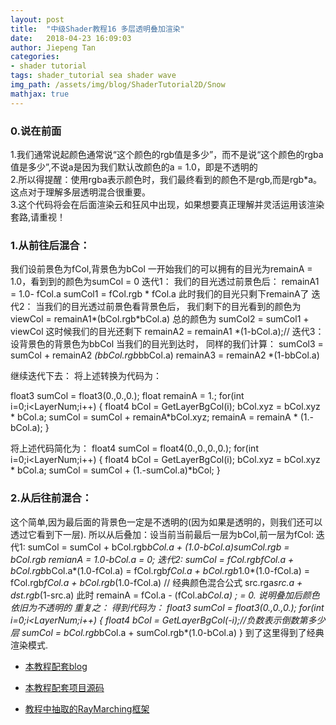 ```yaml
---
layout: post
title:  "中级Shader教程16 多层透明叠加渲染"
date:   2018-04-23 16:09:03
author: Jiepeng Tan
categories: 
- shader tutorial
tags: shader_tutorial sea shader wave
img_path: /assets/img/blog/ShaderTutorial2D/Snow
mathjax: true
---
```


### **0.说在前面**
1.我们通常说起颜色通常说“这个颜色的rgb值是多少”，而不是说“这个颜色的rgba值是多少”,不说a是因为我们默认改颜色的a = 1.0，即是不透明的  
2.所以得提醒：使用rgba表示颜色时，我们最终看到的颜色不是rgb,而是rgb*a。这点对于理解多层透明混合很重要。  
3.这个代码将会在后面渲染云和狂风中出现，如果想要真正理解并灵活运用该渲染套路,请重视！  





### **1.从前往后混合：**
我们设前景色为fCol,背景色为bCol
一开始我们的可以拥有的目光为remainA = 1.0，看到到的颜色为sumCol = 0
迭代1：
    我们的目光透过前景色后：
    remainA1 = 1.0- fCol.a
    sumCol1 = fCol.rgb * fCol.a
    此时我们的目光只剩下remainA了
迭代2：
    当我们的目光透过前景色看背景色后，
    我们剩下的目光看到的颜色为
    viewCol = remainA1*(bCol.rgb*bCol.a)
    总的颜色为 sumCol2 = sumCol1 + viewCol
    这时候我们的目光还剩下 remainA2 = remainA1 *(1-bCol.a);// 
迭代3：
    设背景色的背景色为bbCol
    当我们的目光到达时，
    同样的我们计算：
    sumCol3 = sumCol + remainA2 *(bbCol.rgb*bbCol.a)
    remainA3 = remainA2 *(1-bbCol.a)

继续迭代下去：
将上述转换为代码为：

float3 sumCol = float3(0.,0.,0.);
float remainA = 1.;
for(int i=0;i<LayerNum;i++)
{
    float4 bCol = GetLayerBgCol(i);
    bCol.xyz = bCol.xyz * bCol.a;
    sumCol = sumCol + remainA*bCol.xyz;
    remainA = remainA * (1.-bCol.a);
}

将上述代码简化为：
float4 sumCol = float4(0.,0.,0.,0.);
for(int i=0;i<LayerNum;i++)
{
    float4 bCol = GetLayerBgCol(i);
    bCol.xyz = bCol.xyz * bCol.a;
    sumCol = sumCol + (1.-sumCol.a)*bCol;
}




### **2.从后往前混合：**
这个简单,因为最后面的背景色一定是不透明的(因为如果是透明的，则我们还可以透过它看到下一层).
所以从后叠加：设当前当前最后一层为bCol,前一层为fCol:
迭代1:
sumCol = sumCol + bCol.rgb*bCol.a + (1.0-bCol.a)*sumCol.rgb
        = bCol.rgb
remianA = 1.0-bCol.a 
        = 0;
迭代2:
sumCol = fCol.rgb*fCol.a + bCol.rgb*bCol.a*(1.0-fCol.a)
       = fCol.rgb*fCol.a + bCol.rgb*1.0*(1.0-fCol.a)
       = fCol.rgb*fCol.a + bCol.rgb*(1.0-fCol.a) // 经典颜色混合公式 src.rga*src.a + dst.rgb*(1-src.a)
此时
remainA = fCol.a - (fCol.a*bCol.a) ;
        = 0. 
说明叠加后颜色依旧为不透明的
重复之：
得到代码为：
float3 sumCol = float3(0.,0.,0.);
for(int i=0;i<LayerNum;i++)
{
    float4 bCol = GetLayerBgCol(-i);//负数表示倒数第多少层
    sumCol = bCol.rgb*bCol.a + sumCol.rgb*(1.0-bCol.a) 
}
到了这里得到了经典渲染模式.


- [本教程配套blog ][1]
- [本教程配套项目源码 ][2]
- [教程中抽取的RayMarching框架][3]

  [1]: https://blog.csdn.net/tjw02241035621611/article/details/80038608
  [2]: https://github.com/JiepengTan/FishManShaderTutorial
  [3]: https://github.com/JiepengTan/Unity-Raymarching-Framework